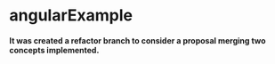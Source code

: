 # angularExample
#### It was created a refactor branch to consider a proposal merging two concepts implemented.

